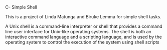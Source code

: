 C- Simple Shell

This is a project of Linda Matunga and Biruke Lemma for simple shell tasks.

A Unix shell is a command-line interpreter or shell that provides a command line user interface for Unix-like operating systems. The shell is both an interactive command language and a scripting language, and is used by the operating system to control the execution of the system using shell scripts
